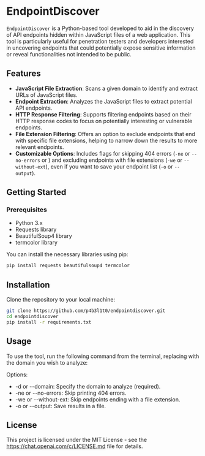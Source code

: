 # EndpointDiscover

`EndpointDiscover` is a Python-based tool developed to aid in the discovery of API endpoints hidden within JavaScript files of a web application. This tool is particularly useful for penetration testers and developers interested in uncovering endpoints that could potentially expose sensitive information or reveal functionalities not intended to be public.

## Features

- **JavaScript File Extraction**: Scans a given domain to identify and extract URLs of JavaScript files.
- **Endpoint Extraction**: Analyzes the JavaScript files to extract potential API endpoints.
- **HTTP Response Filtering**: Supports filtering endpoints based on their HTTP response codes to focus on potentially interesting or vulnerable endpoints.
- **File Extension Filtering**: Offers an option to exclude endpoints that end with specific file extensions, helping to narrow down the results to more relevant endpoints.
- **Customizable Options**: Includes flags for skipping 404 errors (`-ne` or `--no-errors` or ) and excluding endpoints with file extensions (`-we` or `--without-ext`), even if you want to save your endpoint list (`-o` or `--output`).

## Getting Started

### Prerequisites

- Python 3.x
- Requests library
- BeautifulSoup4 library
- termcolor library

You can install the necessary libraries using pip:

```bash
pip install requests beautifulsoup4 termcolor
```

## Installation

Clone the repository to your local machine:

```bash
git clone https://github.com/p4b3l1t0/endpointdiscover.git
cd endpointdiscover
pip install -r requirements.txt
```
## Usage
To use the tool, run the following command from the terminal, replacing <domain> with the domain you wish to analyze:

Options:

* -d or --domain: Specify the domain to analyze (required).
* -ne or --no-errors: Skip printing 404 errors.
* -we or --without-ext: Skip endpoints ending with a file extension.
* -o or --output: Save results in a file.

## License

This project is licensed under the MIT License - see the https://chat.openai.com/c/LICENSE.md file for details.

